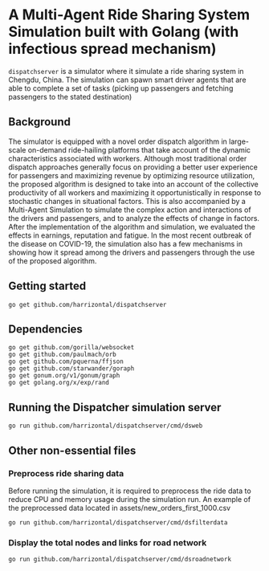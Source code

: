 # A Multi-Agent Ride Sharing System Simulation built with Golang (with infectious spread mechanism)
`dispatchserver` is a simulator where it simulate a ride sharing system in Chengdu, China. The simulation can spawn smart driver agents that are able to complete a set of tasks (picking up passengers and fetching passengers to the stated destination)

## Background
The simulator is equipped with a novel order dispatch algorithm in large-scale on-demand ride-hailing platforms
that take account of the dynamic characteristics associated with workers. Although most traditional order dispatch approaches generally focus on providing a better user experience for passengers and maximizing revenue by optimizing resource utilization, the proposed
algorithm is designed to take into an account of the collective productivity of all workers and maximizing it opportunistically in response to stochastic changes in situational factors. This is also accompanied by a Multi-Agent Simulation to simulate the complex action and interactions of the drivers and passengers, and to analyze the effects of change in factors. After the implementation of the algorithm and simulation, we evaluated the effects in earnings, reputation and fatigue. In the most recent outbreak of the disease on COVID-19, the simulation also has a few mechanisms in showing how it spread among the drivers and passengers through the use of the proposed algorithm. 

## Getting started

```
go get github.com/harrizontal/dispatchserver
```

## Dependencies

```
go get github.com/gorilla/websocket
go get github.com/paulmach/orb
go get github.com/pquerna/ffjson
go get github.com/starwander/goraph
go get gonum.org/v1/gonum/graph
go get golang.org/x/exp/rand
```

## Running the Dispatcher simulation server

```
go run github.com/harrizontal/dispatchserver/cmd/dsweb
```

## Other non-essential files

### Preprocess ride sharing data
Before running the simulation, it is required to preprocess the ride data to reduce CPU and memory usage during the simulation run. An example of the preprocessed data located in assets/new_orders_first_1000.csv
```
go run github.com/harrizontal/dispatchserver/cmd/dsfilterdata
```


### Display the total nodes and links for road network

```
go run github.com/harrizontal/dispatchserver/cmd/dsroadnetwork
```
